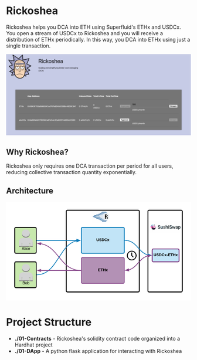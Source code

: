 # Rickoshea
Rickoshea helps you DCA into ETH using Superfluid's ETHx and USDCx. You open a stream of USDCx to Rickoshea and you will receive a distribution of ETHx periodically. In this way, you DCA into ETHx using just a single transaction.  

![Web UI](./00-Meta/web.png)

## Why Rickoshea?
Rickoshea only requires one DCA transaction per period for all users, reducing collective transaction quantity exponentially.

## Architecture
![Architecture](./00-Meta/arch.png)


# Project Structure
- **./01-Contracts** - Rickoshea's solidity contract code organized into a Hardhat project
- **./01-DApp** - A python flask application for interacting with Rickoshea
